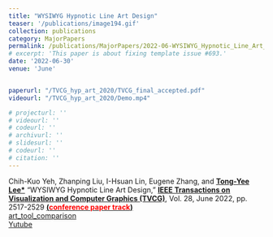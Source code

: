 ```yaml
---
title: "WYSIWYG Hypnotic Line Art Design"
teaser: '/publications/image194.gif'
collection: publications
category: MajorPapers
permalink: /publications/MajorPapers/2022-06-WYSIWYG_Hypnotic_Line_Art_Design
# excerpt: 'This paper is about fixing template issue #693.'
date: '2022-06-30'
venue: 'June'


paperurl: "/TVCG_hyp_art_2020/TVCG_final_accepted.pdf"
videourl: "/TVCG_hyp_art_2020/Demo.mp4"

# projecturl: ''
# videourl: ''
# codeurl: ''
# archivurl: ''
# slidesurl: ''
# codeurl: ''
# citation: ''
---
```

	

Chih-Kuo Yeh, Zhanping Liu, I-Hsuan Lin, Eugene Zhang, and <strong><u>Tong-Yee Lee*</u></strong> “WYSIWYG Hypnotic Line Art Design,” <strong><u>IEEE Transactions on Visualization and Computer Graphics (TVCG)</u></strong>,  Vol. 28, June 2022, pp. 2517-2529 <strong><u>(<span style="color:red">conference paper track</span>)</u></strong>  
[art_tool_comparison](http://graphics.csie.ncku.edu.tw/TVCG_hyp_art_2020/art_demo.mp4)  
[Yutube](https://www.youtube.com/embed/GYG2hNHGzqw)